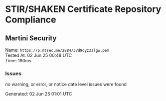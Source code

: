 # STIR/SHAKEN Certificate Repository Compliance

## Martini Security

Name: `https://p.mtsec.me/2884/JVd9oyz3algw.pem`\
Tested At: 02 Jun 25 00:48 UTC\
Time: 180ms

### Issues

no warning, or error, or notice date level issues were found

Generated: 02 Jun 25 01:01 UTC